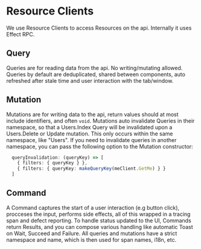# Resource Clients

We use Resource Clients to access Resources on the api.
Internally it uses Effect RPC.

## Query

Queries are for reading data from the api. No writing/mutating allowed. Queries by default are deduplicated, shared between components, auto refreshed after stale time and user interaction with the tab/window.

## Mutation

Mutations are for writing data to the api, return values should at most include identifiers, and often `void`.
Mutations auto invalidate Queries in their namespace, so that a Users.Index Query will be invalidated upon a Users.Delete or Update mutation.
This only occurs within the same namespace, like "Users".
If you need to invalidate queries in another namespace, you can pass the following option to the Mutation constructor: 

```ts
  queryInvalidation: (queryKey) => [
    { filters: { queryKey } },
    { filters: { queryKey: makeQueryKey(meClient.GetMe) } }
  ]
```

## Command

A Command captures the start of a user interaction (e.g button click), procceses the input, performs side effects,
all of this wrapped in a tracing span and defect reporting. To handle status updated to the UI, Commands return Results, and you can compose various handling like automatic Toast on Wait, Succeed and Failure.
All queries and mutations have a strict namespace and name, which is then used for span names, i18n, etc.
